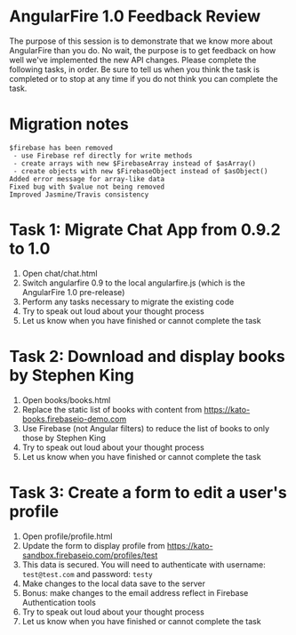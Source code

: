 # AngularFire 1.0 Feedback Review

The purpose of this session is to demonstrate that we know more about AngularFire than you do.
No wait, the purpose is to get feedback on how well we've implemented the new API changes.
Please complete the following tasks, in order. Be sure to tell us when you think the task is
completed or to stop at any time if you do not think you can complete the task.

# Migration notes

    $firebase has been removed
     - use Firebase ref directly for write methods
     - create arrays with new $FirebaseArray instead of $asArray()
     - create objects with new $FirebaseObject instead of $asObject()
    Added error message for array-like data
    Fixed bug with $value not being removed
    Improved Jasmine/Travis consistency

# Task 1: Migrate Chat App from 0.9.2 to 1.0

 1. Open chat/chat.html
 2. Switch angularfire 0.9 to the local angularfire.js (which is the AngularFire 1.0 pre-release)
 3. Perform any tasks necessary to migrate the existing code
 4. Try to speak out loud about your thought process
 5. Let us know when you have finished or cannot complete the task

# Task 2: Download and display books by Stephen King

  1. Open books/books.html
  2. Replace the static list of books with content from https://kato-books.firebaseio-demo.com
  3. Use Firebase (not Angular filters) to reduce the list of books to only those by Stephen King
  4. Try to speak out loud about your thought process
  5. Let us know when you have finished or cannot complete the task

# Task 3: Create a form to edit a user's profile

  1. Open profile/profile.html
  2. Update the form to display profile from https://kato-sandbox.firebaseio.com/profiles/test
  3. This data is secured. You will need to authenticate with username: `test@test.com` and password: `testy`
  4. Make changes to the local data save to the server
  5. Bonus: make changes to the email address reflect in Firebase Authentication tools
  6. Try to speak out loud about your thought process
  7. Let us know when you have finished or cannot complete the task
